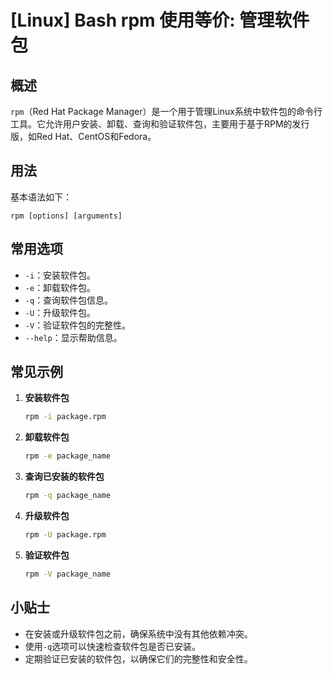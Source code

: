 # [Linux] Bash rpm 使用等价: 管理软件包

## 概述
`rpm`（Red Hat Package Manager）是一个用于管理Linux系统中软件包的命令行工具。它允许用户安装、卸载、查询和验证软件包，主要用于基于RPM的发行版，如Red Hat、CentOS和Fedora。

## 用法
基本语法如下：
```
rpm [options] [arguments]
```

## 常用选项
- `-i`：安装软件包。
- `-e`：卸载软件包。
- `-q`：查询软件包信息。
- `-U`：升级软件包。
- `-V`：验证软件包的完整性。
- `--help`：显示帮助信息。

## 常见示例
1. **安装软件包**
   ```bash
   rpm -i package.rpm
   ```

2. **卸载软件包**
   ```bash
   rpm -e package_name
   ```

3. **查询已安装的软件包**
   ```bash
   rpm -q package_name
   ```

4. **升级软件包**
   ```bash
   rpm -U package.rpm
   ```

5. **验证软件包**
   ```bash
   rpm -V package_name
   ```

## 小贴士
- 在安装或升级软件包之前，确保系统中没有其他依赖冲突。
- 使用`-q`选项可以快速检查软件包是否已安装。
- 定期验证已安装的软件包，以确保它们的完整性和安全性。